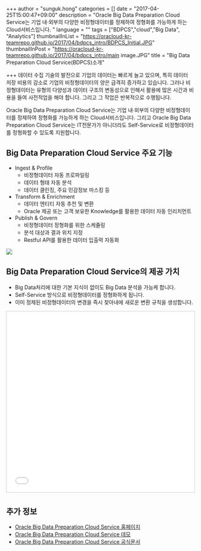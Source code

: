 +++
author = "sunguk.hong"
categories = []
date = "2017-04-25T15:00:47+09:00"
description = "Oracle Big Data Preparation Cloud Service는 기업 내·외부의 다양한 비정형데이터를 정제하여 정형화를 가능하게 하는 Cloud서비스입니다. "
language = ""
tags = ["BDPCS","cloud","Big Data", "Analytics"]
thumbnailInList = "https://oracloud-kr-teamrepo.github.io/2017/04/bdpcs_intro/BDPCS_Initial.JPG"
thumbnailInPost = "https://oracloud-kr-teamrepo.github.io/2017/04/bdpcs_intro/main image.JPG"
title = "Big Data Preparation Cloud Service(BDPCS)소개"

+++
데이터 수집 기술의 발전으로 기업의 데이터는 빠르게 늘고 있으며, 특히 데이터 저장 비용의 감소로 기업의 비정형데이터의 양은 급격히 증가하고 있습니다.
그러나 비정형데이터는 유형의 다양성과 데이터 구조의 변동성으로 인해서 활용에 많은 시간과 비용을 들여 사전적업을 해야 합니다. 그리고 그 작업은 반복적으로 수행됩니다.

Oracle Big Data Preparation Cloud Service는 기업 내·외부의 다양한 비정형데이터를 정제하여 정형화를 가능하게 하는 Cloud서비스입니다. 
그리고 Oracle Big Data Preparation Cloud Service는 IT전문가가 아니더라도 Self-Service로 비정형데이터를 정형화할 수 있도록 지원합니다.





## Big Data Preparation Cloud Service 주요 기능
- Ingest & Profile
    + 비정형데이터 자동 프로파일링
	+ 데이터 형태 자동 분석 
	+ 데이터 클린징, 주요 민감정보 마스킹 등
- Transform & Enrichment
    + 데이터 엔티티 자동 추천 및 변환
	+ Oracle 제공 또는 고객 보유한 Knowledge를 활용한 데이터 자동 인리치먼트
- Publish & Govern
    + 비정형데이터 정형화를 위한 스케쥴링
	+ 분석 대상과 결과 위치 지정
	+ Restful API를 활용한 데이터 입출력 자동화
		
	
![](https://oracloud-kr-teamrepo.github.io/2017/04/bdpcs_intro/bdpcd_function.JPG)	

## Big Data Preparation Cloud Service의 제공 가치
- Big Data처리에 대한 기본 지식이 없이도 Big Data 분석을 가능케 합니다.
- Self-Service 방식으로 비정형데이터를 정형화하게 됩니다.
- 이미 정제된 비정형데이터의 변경을 즉시 찾아내에 새로운 변환 규칙을 생성합니다.


<iframe src="//www.slideshare.net/slideshow/embed_code/key/pLva2rFYGOWMgt" width="595" height="485" frameborder="0" marginwidth="0" marginheight="0" scrolling="no" style="border:1px solid #CCC; border-width:1px; margin-bottom:5px; max-width: 100%;" allowfullscreen> </iframe> <div style="margin-bottom:5px">

## 추가 정보

- [Oracle Big Data Preparation Cloud Service 홈페이지](https://cloud.oracle.com/en_US/big-data-preparation)
- [Oracle Big Data Preparation Cloud Service 데모](https://www.youtube.com/watch?v=h3lht_ZKUrU)
- [Oracle Big Data Preparation Cloud Service 공식문서](http://docs.oracle.com/en/cloud/paas/big-data-prep-cloud/index.html)
